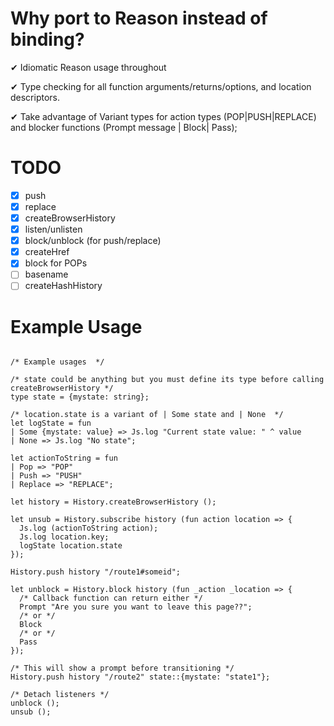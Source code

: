 # Why port to Reason instead of binding?

✔ Idiomatic Reason usage throughout

✔ Type checking for all function arguments/returns/options, and location descriptors.

✔ Take advantage of Variant types for action types (POP|PUSH|REPLACE) and
blocker functions (Prompt message | Block| Pass);

# TODO

- [x] push
- [x] replace
- [x] createBrowserHistory
- [x] listen/unlisten
- [x] block/unblock (for push/replace)
- [x] createHref
- [x] block for POPs
- [ ] basename
- [ ] createHashHistory

# Example Usage

```reason

/* Example usages  */

/* state could be anything but you must define its type before calling createBrowserHistory */
type state = {mystate: string};

/* location.state is a variant of | Some state and | None  */
let logState = fun
| Some {mystate: value} => Js.log "Current state value: " ^ value
| None => Js.log "No state";

let actionToString = fun
| Pop => "POP"
| Push => "PUSH"
| Replace => "REPLACE";

let history = History.createBrowserHistory ();

let unsub = History.subscribe history (fun action location => {
  Js.log (actionToString action);
  Js.log location.key;
  logState location.state
});

History.push history "/route1#someid";

let unblock = History.block history (fun _action _location => {
  /* Callback function can return either */
  Prompt "Are you sure you want to leave this page??";
  /* or */
  Block
  /* or */
  Pass
});

/* This will show a prompt before transitioning */
History.push history "/route2" state::{mystate: "state1"};

/* Detach listeners */
unblock ();
unsub ();
```